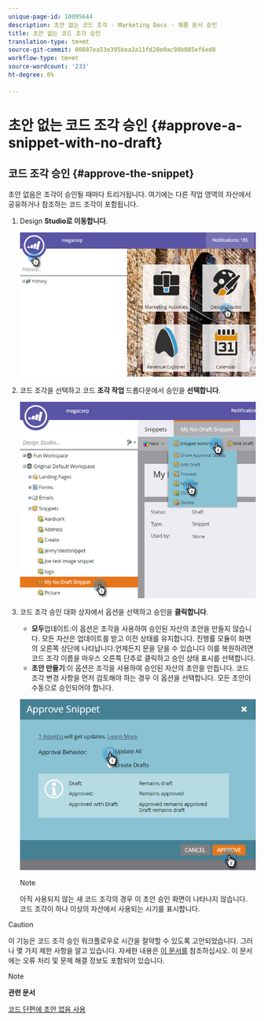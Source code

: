 ```yaml
---
unique-page-id: 10095644
description: 초안 없는 코드 조각 - Marketing Docs - 제품 문서 승인
title: 초안 없는 코드 조각 승인
translation-type: tm+mt
source-git-commit: 00887ea53e395bea3a11fd28e0ac98b085ef6ed8
workflow-type: tm+mt
source-wordcount: '233'
ht-degree: 0%

---
```



# 초안 없는 코드 조각 승인 {#approve-a-snippet-with-no-draft}

## 코드 조각 승인 {#approve-the-snippet}

초안 없음은 조각이 승인될 때마다 트리거됩니다. 여기에는 다른 작업 영역의 자산에서 공유하거나 참조하는 코드 조각이 포함됩니다.

1. Design **Studio로 이동합니다**.

   ![](assets/go-to-design-studio.png)

1. 코드 조각을 선택하고 코드 **조각 작업** 드롭다운에서 승인을 **선택합니다**.

   ![](assets/approve-snippet.png)

1. 코드 조각 승인 대화 상자에서 옵션을 선택하고 승인을 **클릭합니다**.

   * **모두**&#x200B;업데이트:이 옵션은 조각을 사용하여 승인된 자산의 초안을 만들지 않습니다. 모든 자산은 업데이트를 받고 이전 상태를 유지합니다. 진행률 모듈이 화면의 오른쪽 상단에 나타납니다.언제든지 문을 닫을 수 있습니다 이를 복원하려면 코드 조각 이름을 마우스 오른쪽 단추로 클릭하고 승인 상태 표시를 선택합니다.
   * **초안 만들기**:이 옵션은 조각을 사용하여 승인된 자산의 초안을 만듭니다. 코드 조각 변경 사항을 먼저 검토해야 하는 경우 이 옵션을 선택합니다. 모든 초안이 수동으로 승인되어야 합니다.

   ![](assets/snippet-dialog-box.png)

   >[!NOTE]
   >
   >아직 사용되지 않는 새 코드 조각의 경우 이 초안 승인 화면이 나타나지 않습니다. 코드 조각이 하나 이상의 자산에서 사용되는 시기를 표시합니다.

>[!CAUTION]
>
>이 기능은 코드 조각 승인 워크플로우로 시간을 절약할 수 있도록 고안되었습니다. 그러나 몇 가지 제한 사항을 알고 있습니다. 자세한 내용은 [이 문서를](https://nation.marketo.com/docs/DOC-4415) 참조하십시오. 이 문서에는 오류 처리 및 문제 해결 정보도 포함되어 있습니다.

>[!NOTE]
>
>**관련 문서**
>
>[코드 단편에 초안 없음 사용](../../../../product-docs/administration/users-and-roles/managing-user-roles-and-permissions/enable-no-draft-for-snippets.md)

